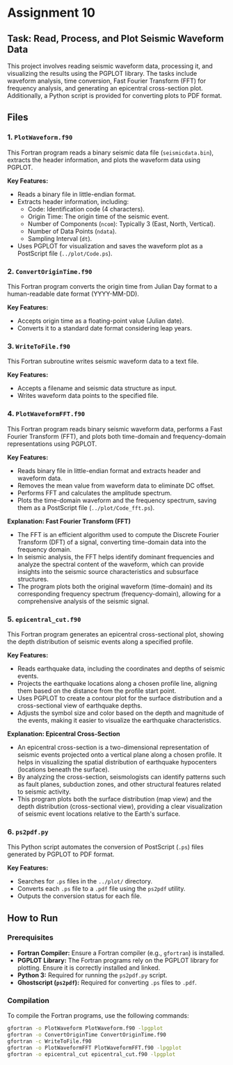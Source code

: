# Assignment 10

## Task: Read, Process, and Plot Seismic Waveform Data

This project involves reading seismic waveform data, processing it, and visualizing the results using the PGPLOT library. The tasks include waveform analysis, time conversion, Fast Fourier Transform (FFT) for frequency analysis, and generating an epicentral cross-section plot. Additionally, a Python script is provided for converting plots to PDF format.

## Files

### 1. `PlotWaveform.f90`
This Fortran program reads a binary seismic data file (`seismicdata.bin`), extracts the header information, and plots the waveform data using PGPLOT.

**Key Features:**
- Reads a binary file in little-endian format.
- Extracts header information, including:
  - Code: Identification code (4 characters).
  - Origin Time: The origin time of the seismic event.
  - Number of Components (`ncom`): Typically 3 (East, North, Vertical).
  - Number of Data Points (`ndata`).
  - Sampling Interval (`dt`).
- Uses PGPLOT for visualization and saves the waveform plot as a PostScript file (`../plot/Code.ps`).

### 2. `ConvertOriginTime.f90`
This Fortran program converts the origin time from Julian Day format to a human-readable date format (YYYY-MM-DD).

**Key Features:**
- Accepts origin time as a floating-point value (Julian date).
- Converts it to a standard date format considering leap years.

### 3. `WriteToFile.f90`
This Fortran subroutine writes seismic waveform data to a text file.

**Key Features:**
- Accepts a filename and seismic data structure as input.
- Writes waveform data points to the specified file.

### 4. `PlotWaveformFFT.f90`
This Fortran program reads binary seismic waveform data, performs a Fast Fourier Transform (FFT), and plots both time-domain and frequency-domain representations using PGPLOT.

**Key Features:**
- Reads binary file in little-endian format and extracts header and waveform data.
- Removes the mean value from waveform data to eliminate DC offset.
- Performs FFT and calculates the amplitude spectrum.
- Plots the time-domain waveform and the frequency spectrum, saving them as a PostScript file (`../plot/Code_fft.ps`).

**Explanation: Fast Fourier Transform (FFT)**
- The FFT is an efficient algorithm used to compute the Discrete Fourier Transform (DFT) of a signal, converting time-domain data into the frequency domain.
- In seismic analysis, the FFT helps identify dominant frequencies and analyze the spectral content of the waveform, which can provide insights into the seismic source characteristics and subsurface structures.
- The program plots both the original waveform (time-domain) and its corresponding frequency spectrum (frequency-domain), allowing for a comprehensive analysis of the seismic signal.

### 5. `epicentral_cut.f90`
This Fortran program generates an epicentral cross-sectional plot, showing the depth distribution of seismic events along a specified profile.

**Key Features:**
- Reads earthquake data, including the coordinates and depths of seismic events.
- Projects the earthquake locations along a chosen profile line, aligning them based on the distance from the profile start point.
- Uses PGPLOT to create a contour plot for the surface distribution and a cross-sectional view of earthquake depths.
- Adjusts the symbol size and color based on the depth and magnitude of the events, making it easier to visualize the earthquake characteristics.

**Explanation: Epicentral Cross-Section**
- An epicentral cross-section is a two-dimensional representation of seismic events projected onto a vertical plane along a chosen profile. It helps in visualizing the spatial distribution of earthquake hypocenters (locations beneath the surface).
- By analyzing the cross-section, seismologists can identify patterns such as fault planes, subduction zones, and other structural features related to seismic activity.
- This program plots both the surface distribution (map view) and the depth distribution (cross-sectional view), providing a clear visualization of seismic event locations relative to the Earth's surface.

### 6. `ps2pdf.py`
This Python script automates the conversion of PostScript (`.ps`) files generated by PGPLOT to PDF format.

**Key Features:**
- Searches for `.ps` files in the `../plot/` directory.
- Converts each `.ps` file to a `.pdf` file using the `ps2pdf` utility.
- Outputs the conversion status for each file.

## How to Run

### Prerequisites
- **Fortran Compiler:** Ensure a Fortran compiler (e.g., `gfortran`) is installed.
- **PGPLOT Library:** The Fortran programs rely on the PGPLOT library for plotting. Ensure it is correctly installed and linked.
- **Python 3:** Required for running the `ps2pdf.py` script.
- **Ghostscript (`ps2pdf`):** Required for converting `.ps` files to `.pdf`.

### Compilation
To compile the Fortran programs, use the following commands:

```bash
gfortran -o PlotWaveform PlotWaveform.f90 -lpgplot
gfortran -o ConvertOriginTime ConvertOriginTime.f90
gfortran -c WriteToFile.f90
gfortran -o PlotWaveformFFT PlotWaveformFFT.f90 -lpgplot
gfortran -o epicentral_cut epicentral_cut.f90 -lpgplot
